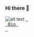 ### Hi there 👋
![alt text](https://i.pinimg.com/originals/9b/c7/14/9bc71457560448da2fc9d2652c4378c3.gif)
[<kbd> <br> Bio <br> </kbd>][KBD]

[KBD]: #'https://nowath.github.io/Bio/'
<!--
**Nowath/Nowath** is a ✨ _special_ ✨ repository because its `README.md` (this file) appears on your GitHub profile.

Here are some ideas to get you started:

- 🔭 I’m currently working on ...
- 🌱 I’m currently learning ...
- 👯 I’m looking to collaborate on ...
- 🤔 I’m looking for help with ...
- 💬 Ask me about ...
- 📫 How to reach me: ...
- 😄 Pronouns: ...
- ⚡ Fun fact: ...
-->

